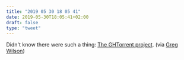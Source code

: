 ```yaml
---
title: "2019 05 30 18 05 41"
date: 2019-05-30T18:05:41+02:00
draft: false
type: "tweet"
---
```

Didn't know there were such a thing: [The GHTorrent project](http://ghtorrent.org). (via [Greg Wilson](http://third-bit.com/2019/05/30/software-engineering-revisited.html))
